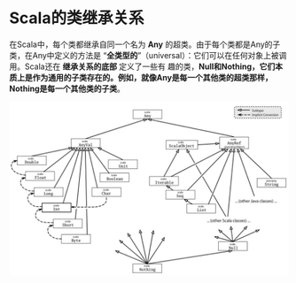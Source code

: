 Scala的类继承关系
===================================================================================
在Scala中，每个类都继承自同一个名为 **Any** 的超类。由于每个类都是Any的子类，在Any中定义的方法是
“**全类型的**”（universal）：它们可以在任何对象上被调用。Scala还在 **继承关系的底部** 定义了一些有
趣的类，**Null和Nothing，它们本质上是作为通用的子类存在的。例如，就像Any是每一个其他类的超类那样，
Nothing是每一个其他类的子类**。

![Scala的类继承关系](img/1.jpeg)

